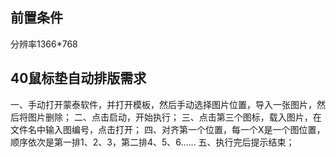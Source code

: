 ## 前置条件

分辨率1366*768

## 40鼠标垫自动排版需求

一、手动打开蒙泰软件，并打开模板，然后手动选择图片位置，导入一张图片，然后将图片删除；
二、点击启动，开始执行；
三、点击第三个图标，载入图片，在文件名中输入图编号，点击打开；
四、对齐第一个位置，每一个X是一个图位置，顺序依次是第一排1、2、3，第二排4、5、6……
五、执行完后提示结束；

